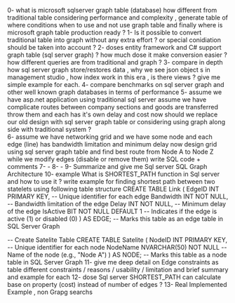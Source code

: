 0- what is microsoft sqlserver graph table (database) how different from traditional table considering performance and complexity , generate table of where conditions when to use and not use graph table and finally where is microsoft graph table production ready ?
1- Is it possible to convert traditional  table into graph without any extra effort ? or special conidiation should  be taken into account ?
2- doses entity framework and C# support graph table (sql server graph) ? how much dose it make conversion easier ? how different queries are from traditional and graph ? 
3- compare in depth how sql server graph store/restores data , why we see json object s in management studio , how index work in this era , is there views ? give me simple example for each.
4- compare benchmarks on sql server graph and other well known graph databases in terms of performance 
5- assume we have asp.net application using traditional sql server assume we have complicate routes between company sections and goods are transferred throw them and each has it's own delay and cost now should we replace our old design with sql server graph table or considering using graph along side with traditional system ?  
6- assume we have networking grid and we have some node and each edge (line) has bandwidth limitation and minimum delay now design grid using sql server graph table and find best route from Node A to Node Z while we modify edges (disable or remove them) write SQL code + comments
7- -
8- -
9- Summarize and give me Sql server SQL Graph Architecture
10- example What is SHORTEST_PATH  function in Sql server and how to use it ? write example for finding shortest path between two statelets using following table structure 
CREATE TABLE Link (
    EdgeID INT PRIMARY KEY, -- Unique identifier for each edge
    Bandwidth INT NOT NULL, -- Bandwidth limitation of the edge
    Delay INT NOT NULL, -- Minimum delay of the edge
    IsActive BIT NOT NULL DEFAULT 1 -- Indicates if the edge is active (1) or disabled (0)
) AS EDGE; -- Marks this table as an edge table in SQL Server Graph


-- Create Satelite Table
CREATE TABLE Satelite (
    NodeID INT PRIMARY KEY, -- Unique identifier for each node
    NodeName NVARCHAR(50) NOT NULL -- Name of the node (e.g., "Node A")
) AS NODE; -- Marks this table as a node table in SQL Server Graph
11- give me deep detail on Edge constraints as table different constraints / reasons / usability / limitation and brief summary and example for each 
12- dose Sql server SHORTEST_PATH can calculate base on property (cost) instead of number of edges ?
13- Real Implemented Example , non Grapg searchs 